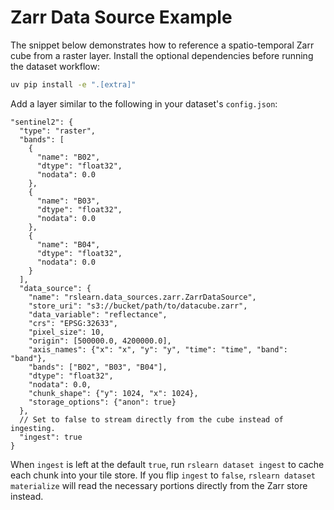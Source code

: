 # Zarr Data Source Example

The snippet below demonstrates how to reference a spatio-temporal Zarr cube from a
raster layer. Install the optional dependencies before running the dataset workflow:

```bash
uv pip install -e ".[extra]"
```

Add a layer similar to the following in your dataset's `config.json`:

```jsonc
"sentinel2": {
  "type": "raster",
  "bands": [
    {
      "name": "B02",
      "dtype": "float32",
      "nodata": 0.0
    },
    {
      "name": "B03",
      "dtype": "float32",
      "nodata": 0.0
    },
    {
      "name": "B04",
      "dtype": "float32",
      "nodata": 0.0
    }
  ],
  "data_source": {
    "name": "rslearn.data_sources.zarr.ZarrDataSource",
    "store_uri": "s3://bucket/path/to/datacube.zarr",
    "data_variable": "reflectance",
    "crs": "EPSG:32633",
    "pixel_size": 10,
    "origin": [500000.0, 4200000.0],
    "axis_names": {"x": "x", "y": "y", "time": "time", "band": "band"},
    "bands": ["B02", "B03", "B04"],
    "dtype": "float32",
    "nodata": 0.0,
    "chunk_shape": {"y": 1024, "x": 1024},
    "storage_options": {"anon": true}
  },
  // Set to false to stream directly from the cube instead of ingesting.
  "ingest": true
}
```

When `ingest` is left at the default `true`, run `rslearn dataset ingest` to cache each
chunk into your tile store. If you flip `ingest` to `false`, `rslearn dataset
materialize` will read the necessary portions directly from the Zarr store instead.

